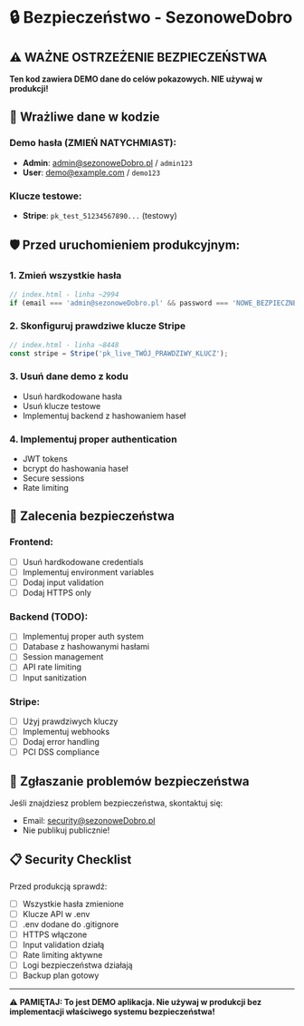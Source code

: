 # 🔒 Bezpieczeństwo - SezonoweDobro

## ⚠️ WAŻNE OSTRZEŻENIE BEZPIECZEŃSTWA

**Ten kod zawiera DEMO dane do celów pokazowych. NIE używaj w produkcji!**

## 🚨 Wrażliwe dane w kodzie

### Demo hasła (ZMIEŃ NATYCHMIAST):
- **Admin**: admin@sezonoweDobro.pl / `admin123`
- **User**: demo@example.com / `demo123`

### Klucze testowe:
- **Stripe**: `pk_test_51234567890...` (testowy)

## 🛡️ Przed uruchomieniem produkcyjnym:

### 1. Zmień wszystkie hasła
```javascript
// index.html - linha ~2994
if (email === 'admin@sezonoweDobro.pl' && password === 'NOWE_BEZPIECZNE_HASŁO') {
```

### 2. Skonfiguruj prawdziwe klucze Stripe
```javascript
// index.html - linha ~8448
const stripe = Stripe('pk_live_TWÓJ_PRAWDZIWY_KLUCZ');
```

### 3. Usuń dane demo z kodu
- Usuń hardkodowane hasła
- Usuń klucze testowe
- Implementuj backend z hashowaniem haseł

### 4. Implementuj proper authentication
- JWT tokens
- bcrypt do hashowania haseł
- Secure sessions
- Rate limiting

## 🔐 Zalecenia bezpieczeństwa

### Frontend:
- [ ] Usuń hardkodowane credentials
- [ ] Implementuj environment variables
- [ ] Dodaj input validation
- [ ] Dodaj HTTPS only

### Backend (TODO):
- [ ] Implementuj proper auth system
- [ ] Database z hashowanymi hasłami
- [ ] Session management
- [ ] API rate limiting
- [ ] Input sanitization

### Stripe:
- [ ] Użyj prawdziwych kluczy
- [ ] Implementuj webhooks
- [ ] Dodaj error handling
- [ ] PCI DSS compliance

## 🚨 Zgłaszanie problemów bezpieczeństwa

Jeśli znajdziesz problem bezpieczeństwa, skontaktuj się:
- Email: security@sezonoweDobro.pl
- Nie publikuj publicznie!

## 📋 Security Checklist

Przed produkcją sprawdź:
- [ ] Wszystkie hasła zmienione
- [ ] Klucze API w .env
- [ ] .env dodane do .gitignore
- [ ] HTTPS włączone
- [ ] Input validation działą
- [ ] Rate limiting aktywne
- [ ] Logi bezpieczeństwa działają
- [ ] Backup plan gotowy

---
⚠️ **PAMIĘTAJ: To jest DEMO aplikacja. Nie używaj w produkcji bez implementacji właściwego systemu bezpieczeństwa!** 